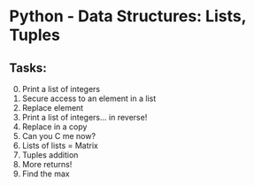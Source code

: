 # Python - Data Structures: Lists, Tuples

## Tasks:

0. Print a list of integers
1. Secure access to an element in a list
2. Replace element
3. Print a list of integers... in reverse!
4. Replace in a copy
5. Can you C me now?
6. Lists of lists = Matrix
7. Tuples addition
8. More returns!
9. Find the max
